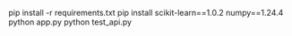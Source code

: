  pip install -r requirements.txt
 pip install scikit-learn==1.0.2 numpy==1.24.4
 python app.py
 python test_api.py

